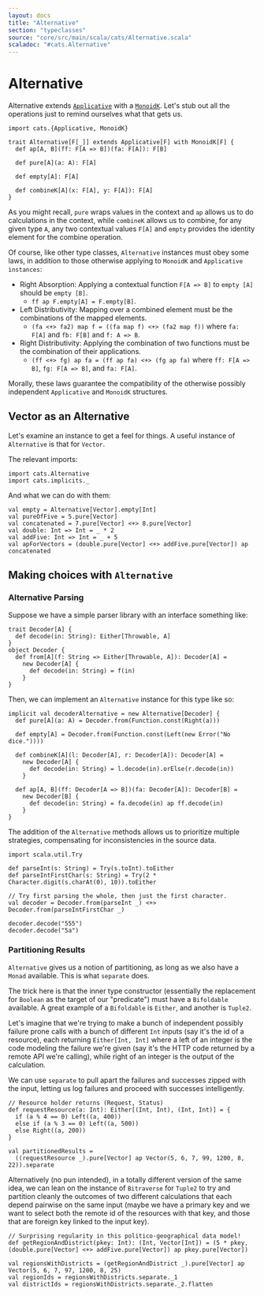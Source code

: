 ```yaml
---
layout: docs
title: "Alternative"
section: "typeclasses"
source: "core/src/main/scala/cats/Alternative.scala"
scaladoc: "#cats.Alternative"
---
```

# Alternative
Alternative extends [`Applicative`](`applicative.html`) with a [`MonoidK`](`monoidk.html`).
Let's stub out all the operations just to remind ourselves what that gets us.

```tut:book:silent
import cats.{Applicative, MonoidK}

trait Alternative[F[_]] extends Applicative[F] with MonoidK[F] {
  def ap[A, B](ff: F[A => B])(fa: F[A]): F[B]

  def pure[A](a: A): F[A]

  def empty[A]: F[A]

  def combineK[A](x: F[A], y: F[A]): F[A]
}
```

As you might recall, `pure` wraps values in the context and `ap` allows us to do calculations in the context, while `combineK` allows us to combine, for any given type `A`, any two contextual values `F[A]` and `empty` provides the identity element for the combine operation.

Of course, like other type classes, `Alternative` instances must obey some laws, in addition to those otherwise applying to `MonoidK` and `Applicative instances`:

* Right Absorption: Applying a contextual function `F[A => B]` to `empty [A]` should be `empty [B]`.
  * `ff ap F.empty[A] = F.empty[B]`.
* Left Distributivity:  Mapping over a combined element must be the combinations of the mapped elements.
  * `(fa <+> fa2) map f = ((fa map f) <+> (fa2 map f))` where `fa: F[A]` and `fb: F[B]` and `f: A => B`.
* Right Distributivity: Applying the combination of two functions must be the combination of their applications.
  * `(ff <+> fg) ap fa = (ff ap fa) <+> (fg ap fa)` where `ff: F[A => B]`, `fg: F[A => B]`, and `fa: F[A]`.

Morally, these laws guarantee the compatibility of the otherwise possibly independent `Applicative` and `MonoidK` structures.

## Vector as an Alternative

Let's examine an instance to get a feel for things. A useful instance of `Alternative` is that for `Vector`.

The relevant imports:

```tut:book:reset:silent
import cats.Alternative
import cats.implicits._
```

And what we can do with them:

```tut:book
val empty = Alternative[Vector].empty[Int]
val pureOfFive = 5.pure[Vector]
val concatenated = 7.pure[Vector] <+> 8.pure[Vector]
val double: Int => Int = _ * 2
val addFive: Int => Int = _ + 5
val apForVectors = (double.pure[Vector] <+> addFive.pure[Vector]) ap concatenated
```

## Making choices with `Alternative`

### Alternative Parsing

Suppose we have a simple parser library with an interface something like:

```tut:book
trait Decoder[A] {
  def decode(in: String): Either[Throwable, A]
}
object Decoder {
  def from[A](f: String => Either[Throwable, A]): Decoder[A] =
    new Decoder[A] {
      def decode(in: String) = f(in)
    }
}
```

Then, we can implement an `Alternative` instance for this type like so:

```tut:book
implicit val decoderAlternative = new Alternative[Decoder] {
  def pure[A](a: A) = Decoder.from(Function.const(Right(a)))

  def empty[A] = Decoder.from(Function.const(Left(new Error("No dice."))))

  def combineK[A](l: Decoder[A], r: Decoder[A]): Decoder[A] =
    new Decoder[A] {
      def decode(in: String) = l.decode(in).orElse(r.decode(in))
    }

  def ap[A, B](ff: Decoder[A => B])(fa: Decoder[A]): Decoder[B] =
    new Decoder[B] {
      def decode(in: String) = fa.decode(in) ap ff.decode(in)
    }
}
```

The addition of the `Alternative` methods allows us to prioritize multiple strategies, compensating for inconsistencies in the source data.

```tut:book
import scala.util.Try

def parseInt(s: String) = Try(s.toInt).toEither
def parseIntFirstChar(s: String) = Try(2 * Character.digit(s.charAt(0), 10)).toEither

// Try first parsing the whole, then just the first character.
val decoder = Decoder.from(parseInt _) <+> Decoder.from(parseIntFirstChar _)

decoder.decode("555")
decoder.decode("5a")
```

### Partitioning Results

`Alternative` gives us a notion of partitioning, as long as we also have a `Monad` available. This is what `separate` does.

The trick here is that the inner type constructor (essentially the replacement for `Boolean` as the target of our "predicate") must have a `Bifoldable` available. A great example of a `Bifoldable` is `Either`, and another is `Tuple2`.

Let's imagine that we're trying to make a bunch of independent possibly failure prone calls with a bunch of different `Int` inputs (say it's the id of a resource), each returning `Either[Int, Int]` where a left of an integer is the code modeling the failure we're given (say it's the HTTP code returned by a remote API we're calling), while right of an integer is the output of the calculation.

We can use `separate` to pull apart the failures and successes zipped with the input, letting us log failures and proceed with successes intelligently.

```tut:book
// Resource holder returns (Request, Status)
def requestResource(a: Int): Either[(Int, Int), (Int, Int)] = {
  if (a % 4 == 0) Left((a, 400))
  else if (a % 3 == 0) Left((a, 500))
  else Right((a, 200))
}

val partitionedResults = 
  ((requestResource _).pure[Vector] ap Vector(5, 6, 7, 99, 1200, 8, 22)).separate
```

Alternatively (no pun intended), in a totally different version of the same idea, we can lean on the instance of `Bitraverse` for `Tuple2` to try and partition cleanly the outcomes of two different calculations that each depend pairwise on the same input (maybe we have a primary key and we want to select both the remote id of the resources with that key, and those that are foreign key linked to the input key).

```tut:book
// Surprising regularity in this politico-geographical data model!
def getRegionAndDistrict(pkey: Int): (Int, Vector[Int]) = (5 * pkey, (double.pure[Vector] <+> addFive.pure[Vector]) ap pkey.pure[Vector])

val regionsWithDistricts = (getRegionAndDistrict _).pure[Vector] ap Vector(5, 6, 7, 97, 1200, 8, 25)
val regionIds = regionsWithDistricts.separate._1
val districtIds = regionsWithDistricts.separate._2.flatten
```


